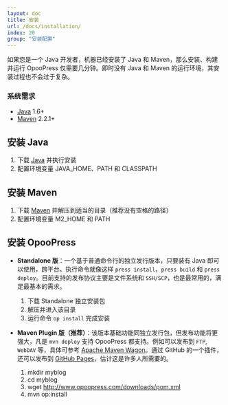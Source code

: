 ```yaml
---
layout: doc
title: 安装
url: /docs/installation/
index: 20
group: "安装配置"
---
```


如果您是一个 Java 开发者，机器已经安装了 Java 和 Maven，那么安装、构建并运行 OpooPress 仅需要几分钟。即时没有 Java 和 Maven 的运行环境，其安装过程也不会过于复杂。

### 系统需求
- [Java](http://www.oracle.com/technetwork/java/) 1.6+
- [Maven](http://maven.apache.org/download.cgi#Installation) 2.2.1+


## 安装 Java
1. 下载 [Java](http://www.oracle.com/technetwork/java/) 并执行安装
2. 配置环境变量 JAVA_HOME、PATH 和 CLASSPATH

## 安装 Maven
1. 下载 [Maven](http://maven.apache.org/download.cgi#Installation) 并解压到适当的目录（推荐没有空格的路径）
2. 配置环境变量 M2_HOME 和 PATH

## 安装 OpooPress

* **Standalone 版**：一个基于普通命令行的独立发行版本，只要装有 Java 即可以使用，跨平台。执行命令就像这样 `press install`，`press build` 和 `press deploy`。目前支持的发布协议主要是文件系统和 `SSH/SCP`，也是最常用的，满足最基本的需求。
    1. 下载 Standalone 独立安装包
    2. 解压并进入该目录
    3. 运行命令 `op install` 完成安装
  
* **Maven Plugin 版（推荐）**：该版本基础功能同独立发行包，但发布功能将更强大，凡是 `mvn deploy` 支持 OpooPress 都支持。例如可以发布到 `FTP`, `WebDAV` 等，具体可参考 [Apache Maven Wagon](http://maven.apache.org/wagon/)。通过 GitHub 的一个插件，还可以发布到 [GitHub Pages](http://pages.github.com/)，估计这是许多人所需要的。
    1. mkdir myblog
    2. cd myblog
    3. wget http://www.opoopress.com/downloads/pom.xml
    4. mvn op:install
